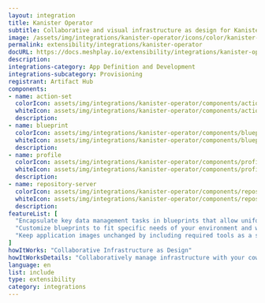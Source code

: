 ```yaml
---
layout: integration
title: Kanister Operator
subtitle: Collaborative and visual infrastructure as design for Kanister Operator
image: /assets/img/integrations/kanister-operator/icons/color/kanister-operator-color.svg
permalink: extensibility/integrations/kanister-operator
docURL: https://docs.meshplay.io/extensibility/integrations/kanister-operator
description: 
integrations-category: App Definition and Development
integrations-subcategory: Provisioning
registrant: Artifact Hub
components: 
- name: action-set
  colorIcon: assets/img/integrations/kanister-operator/components/action-set/icons/color/action-set-color.svg
  whiteIcon: assets/img/integrations/kanister-operator/components/action-set/icons/white/action-set-white.svg
  description: 
- name: blueprint
  colorIcon: assets/img/integrations/kanister-operator/components/blueprint/icons/color/blueprint-color.svg
  whiteIcon: assets/img/integrations/kanister-operator/components/blueprint/icons/white/blueprint-white.svg
  description: 
- name: profile
  colorIcon: assets/img/integrations/kanister-operator/components/profile/icons/color/profile-color.svg
  whiteIcon: assets/img/integrations/kanister-operator/components/profile/icons/white/profile-white.svg
  description: 
- name: repository-server
  colorIcon: assets/img/integrations/kanister-operator/components/repository-server/icons/color/repository-server-color.svg
  whiteIcon: assets/img/integrations/kanister-operator/components/repository-server/icons/white/repository-server-white.svg
  description: 
featureList: [
  "Encapsulate key data management tasks in blueprints that allow uniform operations at scale.",
  "Customize blueprints to fit specific needs of your environment and workload without starting from scratch.",
  "Keep application images unchanged by including required tools as a sidecar container or as a separate pod."
]
howItWorks: "Collaborative Infrastructure as Design"
howItWorksDetails: "Collaboratively manage infrastructure with your coworkers synchronously sharing the same designs."
language: en
list: include
type: extensibility
category: integrations
---
```

